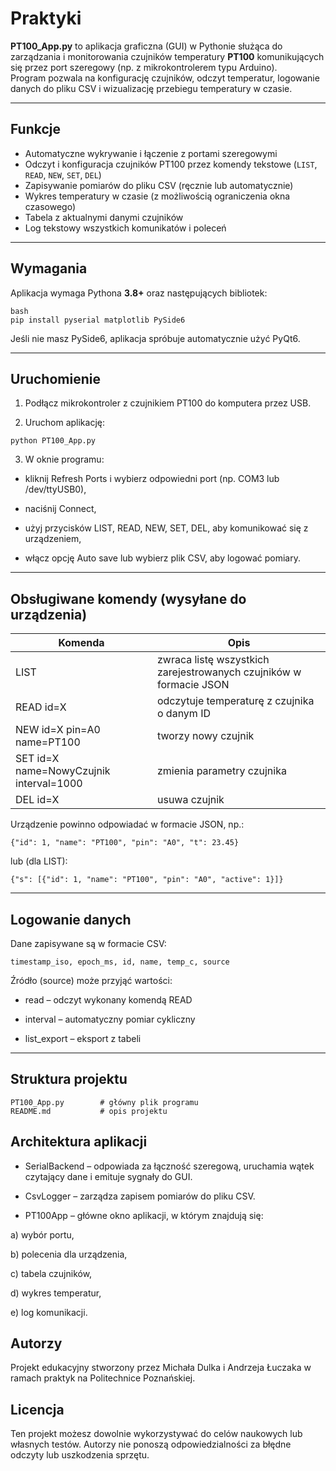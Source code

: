 # Praktyki

**PT100_App.py** to aplikacja graficzna (GUI) w Pythonie służąca do zarządzania i monitorowania czujników temperatury **PT100** komunikujących się przez port szeregowy (np. z mikrokontrolerem typu Arduino).  
Program pozwala na konfigurację czujników, odczyt temperatur, logowanie danych do pliku CSV i wizualizację przebiegu temperatury w czasie.

---

## Funkcje

- Automatyczne wykrywanie i łączenie z portami szeregowymi  
- Odczyt i konfiguracja czujników PT100 przez komendy tekstowe (`LIST`, `READ`, `NEW`, `SET`, `DEL`)  
- Zapisywanie pomiarów do pliku CSV (ręcznie lub automatycznie)  
- Wykres temperatury w czasie (z możliwością ograniczenia okna czasowego)  
- Tabela z aktualnymi danymi czujników  
- Log tekstowy wszystkich komunikatów i poleceń  

---

## Wymagania

Aplikacja wymaga Pythona **3.8+** oraz następujących bibliotek:

```
bash
pip install pyserial matplotlib PySide6
```
Jeśli nie masz PySide6, aplikacja spróbuje automatycznie użyć PyQt6.

---

## Uruchomienie

1. Podłącz mikrokontroler z czujnikiem PT100 do komputera przez USB.

2. Uruchom aplikację:
```
python PT100_App.py
```

3. W oknie programu:

- kliknij Refresh Ports i wybierz odpowiedni port (np. COM3 lub /dev/ttyUSB0),

- naciśnij Connect,

- użyj przycisków LIST, READ, NEW, SET, DEL, aby komunikować się z urządzeniem,

- włącz opcję Auto save lub wybierz plik CSV, aby logować pomiary.

---

## Obsługiwane komendy (wysyłane do urządzenia)

| Komenda | Opis |
|------------|------------|
| LIST  | zwraca listę wszystkich zarejestrowanych czujników w formacie JSON  |
| READ id=X  | odczytuje temperaturę z czujnika o danym ID  |
| NEW id=X pin=A0 name=PT100  | tworzy nowy czujnik  |
| SET id=X name=NowyCzujnik interval=1000  | zmienia parametry czujnika  |
| DEL id=X  | usuwa czujnik  |

Urządzenie powinno odpowiadać w formacie JSON, np.:
```
{"id": 1, "name": "PT100", "pin": "A0", "t": 23.45}
```

lub (dla LIST):
```
{"s": [{"id": 1, "name": "PT100", "pin": "A0", "active": 1}]}
```
---

## Logowanie danych

Dane zapisywane są w formacie CSV:
```
timestamp_iso, epoch_ms, id, name, temp_c, source
```

Źródło (source) może przyjąć wartości:

- read – odczyt wykonany komendą READ

- interval – automatyczny pomiar cykliczny

- list_export – eksport z tabeli

---

## Struktura projektu

```
PT100_App.py        # główny plik programu
README.md           # opis projektu
```

## Architektura aplikacji

- SerialBackend – odpowiada za łączność szeregową, uruchamia wątek czytający dane i emituje sygnały do GUI.

- CsvLogger – zarządza zapisem pomiarów do pliku CSV.

- PT100App – główne okno aplikacji, w którym znajdują się:

a) wybór portu,

b) polecenia dla urządzenia,

c) tabela czujników,

d) wykres temperatur,

e) log komunikacji.


## Autorzy

Projekt edukacyjny stworzony przez Michała Dulka i Andrzeja Łuczaka w ramach praktyk na Politechnice Poznańskiej.

## Licencja

Ten projekt możesz dowolnie wykorzystywać do celów naukowych lub własnych testów.
Autorzy nie ponoszą odpowiedzialności za błędne odczyty lub uszkodzenia sprzętu.
